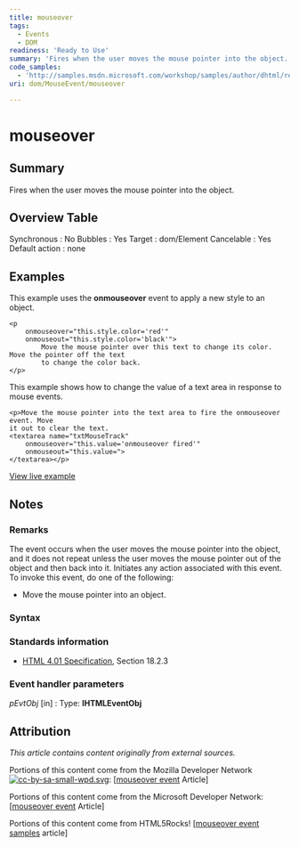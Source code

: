 ```yaml
---
title: mouseover
tags:
  - Events
  - DOM
readiness: 'Ready to Use'
summary: 'Fires when the user moves the mouse pointer into the object.'
code_samples:
  - 'http://samples.msdn.microsoft.com/workshop/samples/author/dhtml/refs/onmouseoverEX.htm'
uri: dom/MouseEvent/mouseover

---
```

# mouseover

## Summary

Fires when the user moves the mouse pointer into the object.

## Overview Table

Synchronous
:   No
Bubbles
:   Yes
Target
:   dom/Element
Cancelable
:   Yes
Default action
:   none

## Examples

This example uses the **onmouseover** event to apply a new style to an object.

    <p
        onmouseover="this.style.color='red'"
        onmouseout="this.style.color='black'">
            Move the mouse pointer over this text to change its color. Move the pointer off the text
            to change the color back.
    </p>

This example shows how to change the value of a text area in response to mouse events.

    <p>Move the mouse pointer into the text area to fire the onmouseover event. Move
    it out to clear the text.
    <textarea name="txtMouseTrack"
        onmouseover="this.value='onmouseover fired'"
        onmouseout="this.value=">
    </textarea></p>

[View live example](http://samples.msdn.microsoft.com/workshop/samples/author/dhtml/refs/onmouseoverEX.htm)

## Notes

### Remarks

The event occurs when the user moves the mouse pointer into the object, and it does not repeat unless the user moves the mouse pointer out of the object and then back into it. Initiates any action associated with this event. To invoke this event, do one of the following:

-   Move the mouse pointer into an object.

### Syntax

### Standards information

-   [HTML 4.01 Specification](http://go.microsoft.com/fwlink/p/?linkid=25320), Section 18.2.3

### Event handler parameters

*pEvtObj* [in]
:   Type: ****IHTMLEventObj****

## Attribution

*This article contains content originally from external sources.*

Portions of this content come from the Mozilla Developer Network [![cc-by-sa-small-wpd.svg](/assets/thumb/8/8c/cc-by-sa-small-wpd.svg/120px-cc-by-sa-small-wpd.svg.png)](http://creativecommons.org/licenses/by-sa/3.0/us/): [[mouseover event](https://developer.mozilla.org/en-US/docs/Web/Events/mouseover) Article]

Portions of this content come from the Microsoft Developer Network: [[mouseover event](http://msdn.microsoft.com/en-us/library/ie/ms536949(v=vs.85).aspx) Article]

Portions of this content come from HTML5Rocks! [[mouseover event samples](http://www.html5rocks.com/en/search?q=mouseover+event) article]

